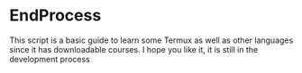 # EndProcess
This script is a basic guide to learn some Termux as well as other languages ​​since it has downloadable courses. I hope you like it, it is still in the development process
